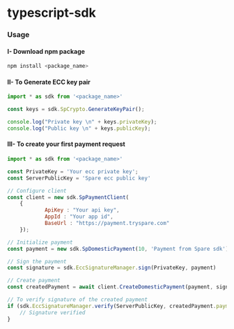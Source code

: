 # typescript-sdk

### Usage

#### I- Download npm package

```bash
npm install <package_name>
```

#### II- To Generate ECC key pair

```javascript
import * as sdk from '<package_name>'

const keys = sdk.SpCrypto.GenerateKeyPair();

console.log("Private key \n" + keys.privateKey);
console.log("Public key \n" + keys.publicKey);

```

#### III- To create your first payment request

```javascript
import * as sdk from '<package_name>'

const PrivateKey = 'Your ecc private key';
const ServerPublicKey = 'Spare ecc public key'

// Configure client
const client = new sdk.SpPaymentClient(
    {
            ApiKey : "Your api key",
            AppId : "Your app id",
            BaseUrl : "https://payment.tryspare.com"
    });

// Initialize payment
const payment = new sdk.SpDomesticPayment(10, 'Payment from Spare sdk');

// Sign the payment
const signature = sdk.EccSignatureManager.sign(PrivateKey, payment)

// Create payment
const createdPayment = await client.CreateDomesticPayment(payment, signature)

// To verify signature of the created payment
if (sdk.EccSignatureManager.verify(ServerPublicKey, createdPayment.payment, createdPayment.signature)) {
    // Signature verified
}
```